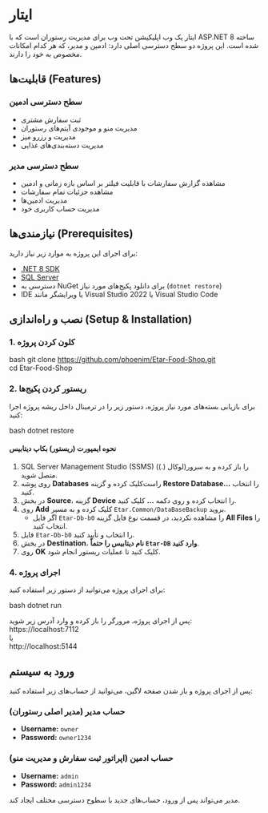 # ایتار

ایتار یک وب اپلیکیشن تحت وب برای مدیریت رستوران است که با ASP.NET 8 ساخته شده است. این پروژه دو سطح دسترسی اصلی دارد: ادمین و مدیر، که هر کدام امکانات مخصوص به خود را دارند.

## قابلیت‌ها (Features)

### سطح دسترسی ادمین

- ثبت سفارش مشتری  
- مدیریت منو و موجودی آیتم‌های رستوران  
- مدیریت و رزرو میز  
- مدیریت دسته‌بندی‌های غذایی  

### سطح دسترسی مدیر

- مشاهده گزارش سفارشات با قابلیت فیلتر بر اساس بازه زمانی و ادمین  
- مشاهده جزئیات تمام سفارشات  
- مدیریت ادمین‌ها  
- مدیریت حساب کاربری خود  

## نیازمندی‌ها (Prerequisites)

برای اجرای این پروژه به موارد زیر نیاز دارید:

- [.NET 8 SDK](https://dotnet.microsoft.com/en-us/download/dotnet/8.0)  
- [SQL Server](https://www.microsoft.com/en-us/sql-server/sql-server-downloads)  
- دسترسی به NuGet برای دانلود پکیج‌های مورد نیاز (`dotnet restore`)  
- IDE یا ویرایشگر مانند Visual Studio 2022 یا Visual Studio Code  

## نصب و راه‌اندازی (Setup & Installation)

### 1. کلون کردن پروژه

bash
git clone https://github.com/phoenim/Etar-Food-Shop.git  
cd Etar-Food-Shop

### 2. ریستور کردن پکیج‌ها

برای بازیابی بسته‌های مورد نیاز پروژه، دستور زیر را در ترمینال داخل ریشه پروژه اجرا کنید:

bash
dotnet restore

#### نحوه ایمپورت (ریستور) بکاپ دیتابیس

1. SQL Server Management Studio (SSMS) را باز کرده و به سرور(لوکال (.)) متصل شوید.  
2. روی پوشه **Databases** راست‌کلیک کرده و گزینه **Restore Database...** را انتخاب کنید.  
3. در بخش **Source**، گزینه **Device** را انتخاب کرده و روی دکمه **...** کلیک کنید.  
4. روی **Add** کلیک کرده و به مسیر `Etar.Common/DataBaseBackup` بروید.  
   - اگر فایل `Etar-Db-b0` را مشاهده نکردید، در قسمت نوع فایل گزینه **All Files** را انتخاب کنید.  
5. فایل `Etar-Db-b0` را انتخاب و تأیید کنید.  
6. در بخش **Destination**، **نام دیتابیس را حتماً `Etar-DB` وارد کنید**.  
7. روی **OK** کلیک کنید تا عملیات ریستور انجام شود.


### 4. اجرای پروژه

برای اجرای پروژه می‌توانید از دستور زیر استفاده کنید:

bash
dotnet run  

پس از اجرای پروژه، مرورگر را باز کرده و وارد آدرس زیر شوید:  
https://localhost:7112  
یا  
http://localhost:5144  

## ورود به سیستم

پس از اجرای پروژه و باز شدن صفحه لاگین، می‌توانید از حساب‌های زیر استفاده کنید:

### حساب مدیر (مدیر اصلی رستوران)

- **Username:** `owner`  
- **Password:** `owner1234`

### حساب ادمین (اپراتور ثبت سفارش و مدیریت منو)

- **Username:** `admin`  
- **Password:** `admin1234`

مدیر می‌تواند پس از ورود، حساب‌های جدید با سطوح دسترسی مختلف ایجاد کند.



